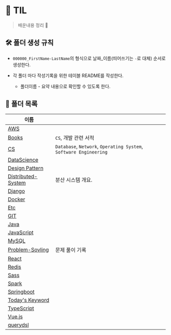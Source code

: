 # 📖 TIL

> 배운내용 정리 📝

## 🛠 폴더 생성 규칙

- `000000_FirstName-LastName`의 형식으로 날짜\_이름(띄어쓰기는 `-`로 대체) 순서로 생성한다.

- 각 폴더 마다 작성기록을 위한 테이블 README를 작성한다.
  
  - 폴더이름 - 요약 내용으로 확인할 수 있도록 한다.

## 📁 폴더 목록

| 이름                                                                                    |                                                                   |
| ------------------------------------------------------------------------------------- | ----------------------------------------------------------------- |
| [AWS](https://github.com/seho27060/TIL/tree/master/AWS)                               |                                                                   |
| [Books](https://github.com/seho27060/TIL/tree/master/Books)                           | `CS`, 개발 관련 서적                                                    |
| [CS](https://github.com/seho27060/TIL/tree/master/CS)                                 | `Database`, `Network`, `Operating System`, `Software Engineering` |
| [DataScience](https://github.com/seho27060/TIL/tree/master/DataScience)               |                                                                   |
| [Design Pattern](https://github.com/seho27060/TIL/tree/master/Design-Pattern)         |                                                                   |
| [Distributed-System](https://github.com/seho27060/TIL/tree/master/Distributed-System) | 분산 시스템 개요.                                                        |
| [Django](https://github.com/seho27060/TIL/tree/master/Django)                         |                                                                   |
| [Docker](https://github.com/seho27060/TIL/tree/master/Docker)                         |                                                                   |
| [Etc](https://github.com/seho27060/TIL/tree/master/Etc)                               |                                                                   |
| [GIT](https://github.com/seho27060/TIL/tree/master/GIT)                               |                                                                   |
| [Java](https://github.com/seho27060/TIL/tree/master/Java)                             |                                                                   |
| [JavaScript](https://github.com/seho27060/TIL/tree/master/JavaScript)                 |                                                                   |
| [MySQL](https://github.com/seho27060/TIL/tree/master/MySQL)                           |                                                                   |
| [Problem-Sovling](https://github.com/seho27060/TIL/tree/master/Problem-Sovling)       | 문제 풀이 기록                                                          |
| [React](https://github.com/seho27060/TIL/tree/master/React)                           |                                                                   |
| [Redis](https://github.com/seho27060/TIL/tree/master/Redis)                           |                                                                   |
| [Sass](https://github.com/seho27060/TIL/tree/master/Sass)                             |                                                                   |
| [Spark](https://github.com/seho27060/TIL/tree/master/Spark)                           |                                                                   |
| [Springboot](https://github.com/seho27060/TIL/tree/master/Springboot)                 |                                                                   |
| [Today's Keyword](https://github.com/seho27060/TIL/tree/master/Today's-Keyword)       |                                                                   |
| [TypeScript](https://github.com/seho27060/TIL/tree/master/TypeScript)                 |                                                                   |
| [Vue.js](https://github.com/seho27060/TIL/tree/master/Vue.js)                         |                                                                   |
| [querydsl](https://github.com/seho27060/TIL/tree/master/querydsl)                     |                                                                   |
